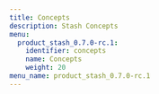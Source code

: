 ```yaml
---
title: Concepts
description: Stash Concepts
menu:
  product_stash_0.7.0-rc.1:
    identifier: concepts
    name: Concepts
    weight: 20
menu_name: product_stash_0.7.0-rc.1
---
```

